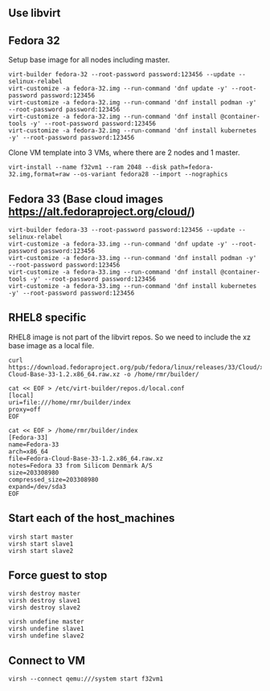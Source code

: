 ## Use libvirt

## Fedora 32

Setup base image for all nodes including master.

```
virt-builder fedora-32 --root-password password:123456 --update --selinux-relabel
virt-customize -a fedora-32.img --run-command 'dnf update -y' --root-password password:123456
virt-customize -a fedora-32.img --run-command 'dnf install podman -y' --root-password password:123456
virt-customize -a fedora-32.img --run-command 'dnf install @container-tools -y' --root-password password:123456
virt-customize -a fedora-32.img --run-command 'dnf install kubernetes -y' --root-password password:123456
```

Clone VM template into 3 VMs, where there are 2 nodes and 1 master.
```
virt-install --name f32vm1 --ram 2048 --disk path=fedora-32.img,format=raw --os-variant fedora28 --import --nographics
```

## Fedora 33 (Base cloud images https://alt.fedoraproject.org/cloud/)
```
virt-builder fedora-33 --root-password password:123456 --update --selinux-relabel
virt-customize -a fedora-33.img --run-command 'dnf update -y' --root-password password:123456
virt-customize -a fedora-33.img --run-command 'dnf install podman -y' --root-password password:123456
virt-customize -a fedora-33.img --run-command 'dnf install @container-tools -y' --root-password password:123456
virt-customize -a fedora-33.img --run-command 'dnf install kubernetes -y' --root-password password:123456
```

## RHEL8 specific
RHEL8 image is not part of the libvirt repos. So we need to include the xz base image as a local file.
```
curl https://download.fedoraproject.org/pub/fedora/linux/releases/33/Cloud/x86_64/images/Fedora-Cloud-Base-33-1.2.x86_64.raw.xz -o /home/rmr/builder/

cat << EOF > /etc/virt-builder/repos.d/local.conf
[local]
uri=file:///home/rmr/builder/index
proxy=off
EOF

cat << EOF > /home/rmr/builder/index
[Fedora-33]
name=Fedora-33
arch=x86_64
file=Fedora-Cloud-Base-33-1.2.x86_64.raw.xz
notes=Fedora 33 from Silicom Denmark A/S
size=203308980
compressed_size=203308980
expand=/dev/sda3
EOF
```

## Start each of the host_machines
```
virsh start master
virsh start slave1
virsh start slave2
```

## Force guest to stop
```
virsh destroy master
virsh destroy slave1
virsh destroy slave2

virsh undefine master
virsh undefine slave1
virsh undefine slave2
```

## Connect to VM
```
virsh --connect qemu:///system start f32vm1
```
